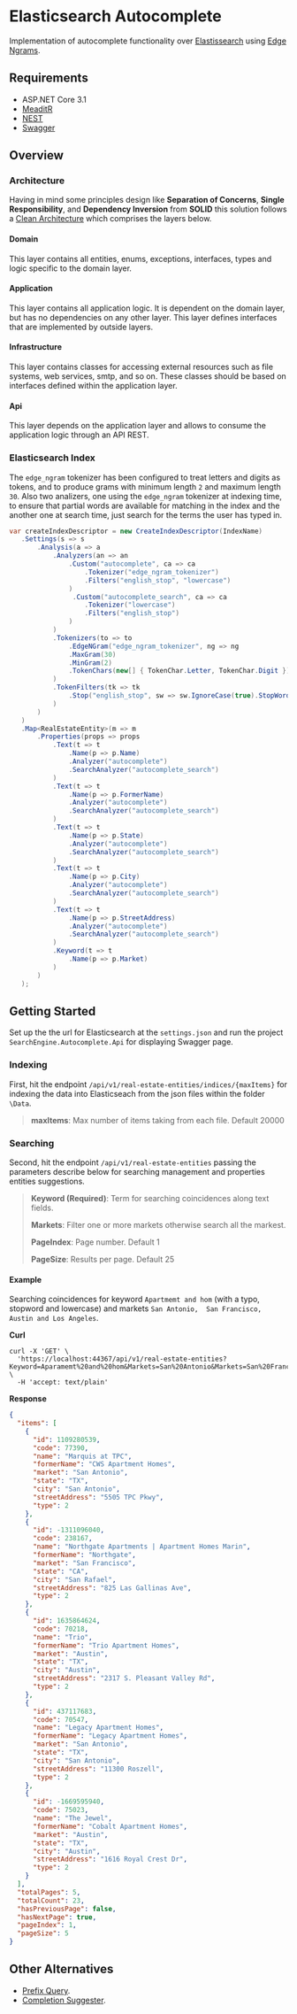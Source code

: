 # Elasticsearch Autocomplete

Implementation of autocomplete functionality over [Elastissearch](https://www.elastic.co/elasticsearch/) using [Edge Ngrams](https://www.elastic.co/guide/en/elasticsearch/reference/current/analysis-edgengram-tokenizer.html).

## Requirements

* ASP.NET Core 3.1
* [MeaditR](https://github.com/jbogard/MediatR)
* [NEST](https://github.com/elastic/elasticsearch-net)
* [Swagger](https://github.com/domaindrivendev/Swashbuckle.AspNetCore)

## Overview

### Architecture

Having in mind some principles design like **Separation of Concerns**, **Single Responsibility**, and **Dependency Inversion** from **SOLID** this solution follows a [Clean Architecture](https://blog.cleancoder.com/uncle-bob/2012/08/13/the-clean-architecture.html) which comprises the layers below.

#### Domain

This layer contains all entities, enums, exceptions, interfaces, types and logic specific to the domain layer.

#### Application

This layer contains all application logic. It is dependent on the domain layer, but has no dependencies on any other layer. This layer defines interfaces that are implemented by outside layers.

#### Infrastructure

This layer contains classes for accessing external resources such as file systems, web services, smtp, and so on. These classes should be based on interfaces defined within the application layer.

#### Api

This layer depends on the application layer and allows to consume the application logic through an API REST.

### Elasticsearch Index

The `edge_ngram` tokenizer has been configured to treat letters and digits as tokens, and to produce grams with minimum length `2` and maximum length `30`. Also two analizers, one using the `edge_ngram` tokenizer at indexing time, to ensure that partial words are available for matching in the index and the another one at search time, just search for the terms the user has typed in.

```csharp
var createIndexDescriptor = new CreateIndexDescriptor(IndexName)
   .Settings(s => s
       .Analysis(a => a
           .Analyzers(an => an
               .Custom("autocomplete", ca => ca
                   .Tokenizer("edge_ngram_tokenizer")
                   .Filters("english_stop", "lowercase")
               )
                .Custom("autocomplete_search", ca => ca                               
                   .Tokenizer("lowercase")
                   .Filters("english_stop")
               )
           )
           .Tokenizers(to => to
               .EdgeNGram("edge_ngram_tokenizer", ng => ng
               .MaxGram(30)
               .MinGram(2)
               .TokenChars(new[] { TokenChar.Letter, TokenChar.Digit }))
           )
           .TokenFilters(tk => tk
               .Stop("english_stop", sw => sw.IgnoreCase(true).StopWords("_english_"))
           )
       )
   )
   .Map<RealEstateEntity>(m => m
       .Properties(props => props
           .Text(t => t
               .Name(p => p.Name)
               .Analyzer("autocomplete")
               .SearchAnalyzer("autocomplete_search")
           )
           .Text(t => t
               .Name(p => p.FormerName)
               .Analyzer("autocomplete")
               .SearchAnalyzer("autocomplete_search")
           )
           .Text(t => t
               .Name(p => p.State)
               .Analyzer("autocomplete")
               .SearchAnalyzer("autocomplete_search")
           )
           .Text(t => t
               .Name(p => p.City)
               .Analyzer("autocomplete")
               .SearchAnalyzer("autocomplete_search")
           )
           .Text(t => t
               .Name(p => p.StreetAddress)
               .Analyzer("autocomplete")
               .SearchAnalyzer("autocomplete_search")
           )
           .Keyword(t => t
               .Name(p => p.Market)                           
           )
       )
   );
```

## Getting Started

Set up the the url for Elasticsearch at the `settings.json` and  run the project `SearchEngine.Autocomplete.Api` for displaying Swagger page.

### Indexing

First, hit the endpoint `/api/v1/real-estate-entities/indices/{maxItems}` for indexing the data into Elasticseach from the json files within the folder `\Data`.

> **maxItems**: Max number of items taking from each file. Default 20000

### Searching

Second, hit the endpoint `/api/v1/real-estate-entities` passing the parameters describe below for searching management and properties entities  suggestions.

> **Keyword (Required)**: Term for searching coincidences along text fields.
>
> **Markets**: Filter one or more markets otherwise search all the markest.
>
> **PageIndex**: Page number. Default 1
>
> **PageSize**: Results per page. Default 25

#### Example

Searching coincidences for keyword `Apartmemt and hom` (with a typo, stopword and lowercase) and markets `San Antonio,  San Francisco, Austin and Los Angeles`.

**Curl**

```
curl -X 'GET' \
  'https://localhost:44367/api/v1/real-estate-entities?Keyword=Aparamemt%20and%20hom&Markets=San%20Antonio&Markets=San%20Francisco&Markets=Austin&Markets=Los%20Angeles&PageIndex=1&PageSize=5' \
  -H 'accept: text/plain'    
```

**Response**

```json
{
  "items": [
    {
      "id": 1109280539,
      "code": 77390,
      "name": "Marquis at TPC",
      "formerName": "CWS Apartment Homes",
      "market": "San Antonio",
      "state": "TX",
      "city": "San Antonio",
      "streetAddress": "5505 TPC Pkwy",
      "type": 2
    },
    {
      "id": -1311096040,
      "code": 238167,
      "name": "Northgate Apartments | Apartment Homes Marin",
      "formerName": "Northgate",
      "market": "San Francisco",
      "state": "CA",
      "city": "San Rafael",
      "streetAddress": "825 Las Gallinas Ave",
      "type": 2
    },
    {
      "id": 1635864624,
      "code": 70218,
      "name": "Trio",
      "formerName": "Trio Apartment Homes",
      "market": "Austin",
      "state": "TX",
      "city": "Austin",
      "streetAddress": "2317 S. Pleasant Valley Rd",
      "type": 2
    },
    {
      "id": 437117683,
      "code": 70547,
      "name": "Legacy Apartment Homes",
      "formerName": "Legacy Apartment Homes",
      "market": "San Antonio",
      "state": "TX",
      "city": "San Antonio",
      "streetAddress": "11300 Roszell",
      "type": 2
    },
    {
      "id": -1669595940,
      "code": 75023,
      "name": "The Jewel",
      "formerName": "Cobalt Apartment Homes",
      "market": "Austin",
      "state": "TX",
      "city": "Austin",
      "streetAddress": "1616 Royal Crest Dr",
      "type": 2
    }
  ],
  "totalPages": 5,
  "totalCount": 23,
  "hasPreviousPage": false,
  "hasNextPage": true,
  "pageIndex": 1,
  "pageSize": 5
}
```


## Other Alternatives

* [Prefix Query](https://www.elastic.co/guide/en/elasticsearch/reference/current/query-dsl-prefix-query.html). 
* [Completion Suggester](https://www.elastic.co/guide/en/elasticsearch/reference/current/search-suggesters.html#completion-suggester).
